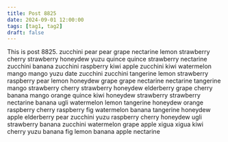 ```yaml
---
title: Post 8825
date: 2024-09-01 12:00:00
tags: [tag1, tag2]
draft: false
---
```

This is post 8825.
zucchini
pear
pear
grape
nectarine
lemon
strawberry
cherry
strawberry
honeydew
yuzu
quince
quince
strawberry
nectarine
zucchini
banana
zucchini
raspberry
kiwi
apple
zucchini
kiwi
watermelon
mango
mango
yuzu
date
zucchini
zucchini
tangerine
lemon
strawberry
raspberry
pear
lemon
honeydew
grape
grape
nectarine
nectarine
tangerine
mango
strawberry
cherry
strawberry
honeydew
elderberry
grape
cherry
banana
mango
orange
quince
kiwi
honeydew
strawberry
strawberry
nectarine
banana
ugli
watermelon
lemon
tangerine
honeydew
orange
raspberry
cherry
raspberry
fig
watermelon
banana
tangerine
honeydew
apple
elderberry
pear
zucchini
yuzu
raspberry
cherry
honeydew
ugli
strawberry
banana
zucchini
watermelon
grape
apple
xigua
xigua
kiwi
cherry
yuzu
banana
fig
lemon
banana
apple
nectarine
